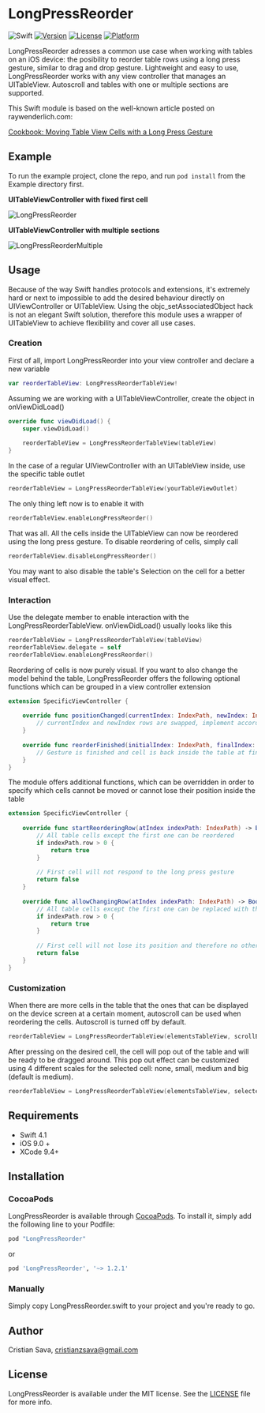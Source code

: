 # LongPressReorder

![Swift](https://img.shields.io/badge/Swift-4-brightgreen.svg)
[![Version](https://img.shields.io/cocoapods/v/LongPressReorder.svg?style=flat)](http://cocoapods.org/pods/LongPressReorder)
[![License](https://img.shields.io/cocoapods/l/LongPressReorder.svg?style=flat)](http://cocoapods.org/pods/LongPressReorder)
[![Platform](https://img.shields.io/cocoapods/p/LongPressReorder.svg?style=flat)](http://cocoapods.org/pods/LongPressReorder)

LongPressReorder adresses a common use case when working with tables on an iOS device: the posibility to reorder table rows using a long press gesture, similar to drag and drop gesture. Lightweight and easy to use, LongPressReorder works with any view controller that manages an UITableView. Autoscroll and tables with one or multiple sections are supported.

This Swift module is based on the well-known article posted on raywenderlich.com: 

[Cookbook: Moving Table View Cells with a Long Press Gesture](https://www.raywenderlich.com/63089/cookbook-moving-table-view-cells-with-a-long-press-gesture)

## Example

To run the example project, clone the repo, and run `pod install` from the Example directory first.

**UITableViewController with fixed first cell**

![LongPressReorder](/Screenshots/LongPressReorder.gif)

**UITableViewController with multiple sections**

![LongPressReorderMultiple](/Screenshots/LongPressReorderMultiple.gif)

## Usage

Because of the way Swift handles protocols and extensions, it's extremely hard or next to impossible to add the desired behaviour directly on UIViewController or UITableView. Using the objc_setAssociatedObject hack is not an elegant Swift solution, therefore this module uses a wrapper of UITableView to achieve flexibility and cover all use cases.

### Creation

First of all, import LongPressReorder into your view controller and declare a new variable
```swift
var reorderTableView: LongPressReorderTableView!
```

Assuming we are working with a UITableViewController, create the object in onViewDidLoad()
```swift
override func viewDidLoad() {
    super.viewDidLoad()
        
    reorderTableView = LongPressReorderTableView(tableView)
}
```

In the case of a regular UIViewController with an UITableView inside, use the specific table outlet
```swift
reorderTableView = LongPressReorderTableView(yourTableViewOutlet)
```

The only thing left now is to enable it with
```swift
reorderTableView.enableLongPressReorder()
```

That was all. All the cells inside the UITableView can now be reordered using the long press gesture. To disable reordering of cells, simply call
```swift
reorderTableView.disableLongPressReorder()
```

You may want to also disable the table's Selection on the cell for a better visual effect.

### Interaction

Use the delegate member to enable interaction with the LongPressReorderTableView. onViewDidLoad() usually looks like this
```swift
reorderTableView = LongPressReorderTableView(tableView)
reorderTableView.delegate = self
reorderTableView.enableLongPressReorder()
```

Reordering of cells is now purely visual. If you want to also change the model behind the table, LongPressReorder offers the following optional functions which can be grouped in a view controller extension
```swift
extension SpecificViewController {
    
    override func positionChanged(currentIndex: IndexPath, newIndex: IndexPath) {
        // currentIndex and newIndex rows are swapped, implement accordingly
    }
    
    override func reorderFinished(initialIndex: IndexPath, finalIndex: IndexPath) {
        // Gesture is finished and cell is back inside the table at finalIndex position
    }
}
```

The module offers additional functions, which can be overridden in order to specify which cells cannot be moved or cannot lose their position inside the table
```swift
extension SpecificViewController {
    
    override func startReorderingRow(atIndex indexPath: IndexPath) -> Bool {
        // All table cells except the first one can be reordered
        if indexPath.row > 0 {
            return true
        }
        
        // First cell will not respond to the long press gesture
        return false
    }
    
    override func allowChangingRow(atIndex indexPath: IndexPath) -> Bool {
        // All table cells except the first one can be replaced with the selected cell
        if indexPath.row > 0 {
            return true
        }
        
        // First cell will not lose its position and therefore no other cell can replace it
        return false
    }
}
```

### Customization

When there are more cells in the table that the ones that can be displayed on the device screen at a certain moment, autoscroll can be used when reordering the cells. Autoscroll is turned off by default.
```swift
reorderTableView = LongPressReorderTableView(elementsTableView, scrollBehaviour: .early)
```

After pressing on the desired cell, the cell will pop out of the table and will be ready to be dragged around. This pop out effect can be customized using 4 different scales for the selected cell: none, small, medium and big (default is medium).
```swift
reorderTableView = LongPressReorderTableView(elementsTableView, selectedRowScale: SelectedRowScale.small)
```


## Requirements

- Swift 4.1
- iOS 9.0 +
- XCode 9.4+

## Installation

### CocoaPods
LongPressReorder is available through [CocoaPods](http://cocoapods.org). To install
it, simply add the following line to your Podfile:

```ruby
pod "LongPressReorder"
```
or

```ruby
pod 'LongPressReorder', '~> 1.2.1'
```

### Manually
Simply copy LongPressReorder.swift to your project and you're ready to go.

## Author

Cristian Sava, cristianzsava@gmail.com

## License

LongPressReorder is available under the MIT license. See the [LICENSE](LICENSE) file for more info.
